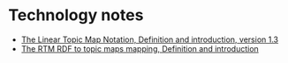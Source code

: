Technology notes
================

*  [The Linear Topic Map Notation, Definition and introduction, version 1.3](ltm.html)
*  [The RTM RDF to topic maps mapping, Definition and introduction](rdf2tm.html)

<notoc/>
